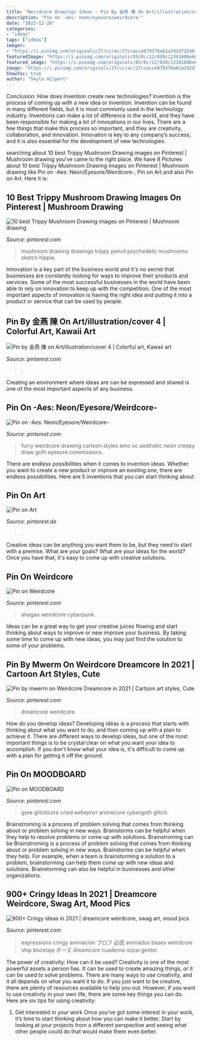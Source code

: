 ```yaml
---
title: "Weirdcore Drawings Ideas ~ Pin By 金燕 陳 On Art/illustration/cover 4"
description: "Pin on -aes: neon/eyesore/weirdcore-"
date: "2022-12-26"
categories:
- "ideas"
tags: ["ideas"]
images:
- "https://i.pinimg.com/originals/27/cc/ac/27ccacce879378a61a2d2d72548fa917.jpg"
featuredImage: "https://i.pinimg.com/originals/05/0c/12/050c12341606e66ae3a877231a6d43b7.jpg"
featured_image: "https://i.pinimg.com/originals/05/0c/12/050c12341606e66ae3a877231a6d43b7.jpg"
image: "https://i.pinimg.com/originals/27/cc/ac/27ccacce879378a61a2d2d72548fa917.jpg"
ShowToc: true
author: "Skyla Hilpert"
---
```



Conclusion: How does Invention create new technologies?
Invention is the process of coming up with a new idea or invention. Invention can be found in many different fields, but it is most commonly used in the technology industry. Inventions can make a lot of difference in the world, and they have been responsible for making a lot of innovations in our lives. There are a few things that make this process so important, and they are creativity, collaboration, and innovation. Innovation is key to any company’s success, and it is also essential for the development of new technologies.

	

		
searching about 10 best Trippy Mushroom Drawing images on Pinterest | Mushroom drawing you've came to the right place. We have 8 Pictures about 10 best Trippy Mushroom Drawing images on Pinterest | Mushroom drawing like Pin on -Aes: Neon/Eyesore/Weirdcore-, Pin on Art and also Pin on Art. Here it is:
		
    
## 10 Best Trippy Mushroom Drawing Images On Pinterest | Mushroom Drawing

<img loading=lazy src="https://i.pinimg.com/736x/73/f2/73/73f273d39894d185670f271fe1b111a6--mushroom-drawing-mushroom-sketch.jpg" onerror="this.onerror=null;this.src='https://tse1.mm.bing.net/th?id=OIP.ideF51Akzc_Jr_28nM5dbAHaHE&amp;pid=15.1';" alt="10 best Trippy Mushroom Drawing images on Pinterest | Mushroom drawing">

_Source: pinterest.com_

>mushroom drawing drawings trippy pencil psychedelic mushrooms sketch hippie. 

	

Innovation is a key part of the business world and it's no secret that businesses are constantly looking for ways to improve their products and services. Some of the most successful businesses in the world have been able to rely on innovation to keep up with the competition. One of the most important aspects of innovation is having the right idea and putting it into a product or service that can be used by people.

    
## Pin By 金燕 陳 On Art/illustration/cover 4 | Colorful Art, Kawaii Art

<img loading=lazy src="https://i.pinimg.com/originals/90/70/4f/90704f2bee324cbcca5321e97a1a3a1a.jpg" onerror="this.onerror=null;this.src='https://tse2.mm.bing.net/th?id=OIP.7Yvy5etshUhZcY3QLYbuhgHaI-&amp;pid=15.1';" alt="Pin by 金燕 陳 on Art/illustration/cover 4 | Colorful art, Kawaii art">

_Source: pinterest.com_

>. 

	

Creating an environment where ideas are can be expressed and shared is one of the most important aspects of any business.

    
## Pin On -Aes: Neon/Eyesore/Weirdcore-

<img loading=lazy src="https://i.pinimg.com/originals/3a/c1/7f/3ac17f0d5818edc5587edb96217ddafc.png" onerror="this.onerror=null;this.src='https://tse2.mm.bing.net/th?id=OIP.0sImUJ0O88sK5ZWvDkXRLwAAAA&amp;pid=15.1';" alt="Pin on -Aes: Neon/Eyesore/Weirdcore-">

_Source: pinterest.com_

>furry weirdcore drawing cartoon styles emo oc aesthetic neon creepy draw goth eyesore commissions. 

	

There are endless possibilities when it comes to invention ideas. Whether you want to create a new product or improve an existing one, there are endless possibilities. Here are 5 inventions that you can start thinking about: 

    
## Pin On Art

<img loading=lazy src="https://i.pinimg.com/originals/27/cc/ac/27ccacce879378a61a2d2d72548fa917.jpg" onerror="this.onerror=null;this.src='https://tse3.mm.bing.net/th?id=OIP.Ch6mNJog9lIB2rEcotCIKQHaJQ&amp;pid=15.1';" alt="Pin on Art">

_Source: pinterest.de_

>. 

	

Creative ideas can be anything you want them to be, but they need to start with a premise. What are your goals? What are your ideas for the world? Once you have that, it's easy to come up with creative solutions.

    
## Pin On Weirdcore

<img loading=lazy src="https://i.pinimg.com/originals/05/0c/12/050c12341606e66ae3a877231a6d43b7.jpg" onerror="this.onerror=null;this.src='https://tse2.mm.bing.net/th?id=OIP.wviCojaP-_cvpMgcXAxrPQHaHf&amp;pid=15.1';" alt="Pin on Weirdcore">

_Source: pinterest.com_

>ahegao weirdcore cyberpunk. 

	

Ideas can be a great way to get your creative juices flowing and start thinking about ways to improve or new improve your business. By taking some time to come up with new ideas, you may just find the solution to some of your problems.

    
## Pin By Mwerm On Weirdcore Dreamcore In 2021 | Cartoon Art Styles, Cute

<img loading=lazy src="https://i.pinimg.com/736x/7f/ab/52/7fab52aeb40ec9daaa03957f98898058.jpg" onerror="this.onerror=null;this.src='https://tse3.mm.bing.net/th?id=OIP.mX1dh71rZIXJrGpTDnoN9QAAAA&amp;pid=15.1';" alt="Pin by mwerm on Weirdcore Dreamcore in 2021 | Cartoon art styles, Cute">

_Source: pinterest.com_

>dreamcore weirdcore. 

	

How do you develop ideas?
Developing ideas is a process that starts with thinking about what you want to do, and then coming up with a plan to achieve it. There are different ways to develop ideas, but one of the most important things is to be crystal clear on what you want your idea to accomplish. If you don't know what your idea is, it's difficult to come up with a plan for getting it off the ground.

    
## Pin On MOODBOARD

<img loading=lazy src="https://i.pinimg.com/originals/49/bb/96/49bb960f31789dbb7df3a50543d186d0.jpg" onerror="this.onerror=null;this.src='https://tse2.mm.bing.net/th?id=OIP.37LbARyXGh6-7aBzv2H7lQHaGd&amp;pid=15.1';" alt="Pin on MOODBOARD">

_Source: pinterest.com_

>gore glitchcore cried кибергот animecore cybergoth glitch. 

	

Brainstroming is a process of problem solving that comes from thinking about or problem solving in new ways. Brainstorms can be helpful when they help to resolve problems or come up with solutions. Brainstroming can be
Brainstroming is a process of problem solving that comes from thinking about or problem solving in new ways. Brainstorms can be helpful when they help. For example, when a team is brainstorming a solution to a problem, brainstorming can help them come up with new ideas and solutions. Brainstorming can also be helpful in businesses and other organizations.

    
## 900+ Cringy Ideas In 2021 | Dreamcore Weirdcore, Swag Art, Mood Pics

<img loading=lazy src="https://i.pinimg.com/474x/05/05/50/050550945594a46d68175dbb48132dc9.jpg" onerror="this.onerror=null;this.src='https://tse2.mm.bing.net/th?id=OIP.2PdgAi3NkHhnRtpQlAKdBgAAAA&amp;pid=15.1';" alt="900+ Cringy ideas in 2021 | dreamcore weirdcore, swag art, mood pics">

_Source: pinterest.com_

>expressions cringy animación プロフ 必読 animados bases weirdcore ship bocetaje ポーズ dreamcore cuaderno sozai gentei. 

	

The power of creativity: How can it be used?
Creativity is one of the most powerful assets a person has. It can be used to create amazing things, or it can be used to solve problems. There are many ways to use creativity, and it all depends on what you want it to do. If you just want to be creative, there are plenty of resources available to help you out. However, if you want to use creativity in your own life, there are some key things you can do. Here are six tips for using creativity: 
1. Get interested in your work
Once you’ve got some interest in your work, it’s time to start thinking about how you can make it better. Start by looking at your projects from a different perspective and seeing what other people could do that would make them even better.

